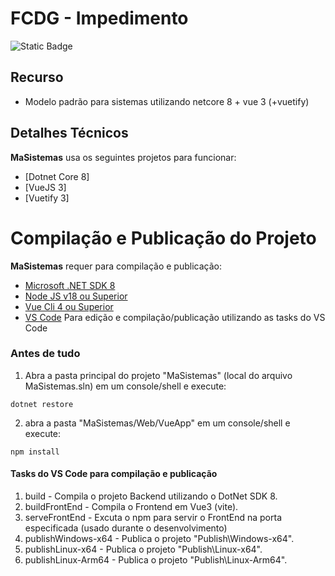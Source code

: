 # FCDG - Impedimento

![Static Badge](https://img.shields.io/badge/masuporte-MaSistemas-blue)


## Recurso

- Modelo padrão para sistemas utilizando netcore 8 + vue 3 (+vuetify)

## Detalhes Técnicos
**MaSistemas** usa os seguintes projetos para funcionar:
- [Dotnet Core 8]
- [VueJS 3]
- [Vuetify 3]

# Compilação e Publicação do Projeto
**MaSistemas** requer para compilação e publicação:
- [Microsoft .NET SDK 8]
- [Node JS v18 ou Superior]
- [Vue Cli 4 ou Superior]
- [VS Code] Para edição e compilação/publicação utilizando as tasks do VS Code

### Antes de tudo
1.  Abra a pasta principal do projeto "MaSistemas" (local do arquivo MaSistemas.sln) em um console/shell e execute:
```
dotnet restore
```

2.  abra a pasta "MaSistemas/Web/VueApp" em um console/shell e execute:
```
npm install
```


#### Tasks do **VS Code** para compilação e publicação
1. build - Compila o projeto Backend utilizando o DotNet SDK 8.
2. buildFrontEnd - Compila o Frontend em Vue3 (vite).
3. serveFrontEnd - Excuta o npm para servir o FrontEnd na porta especificada (usado durante o desenvolvimento)
4. publishWindows-x64 - Publica o projeto "Publish\Windows-x64".
5. publishLinux-x64   - Publica o projeto "Publish\Linux-x64".
6. publishLinux-Arm64 - Publica o projeto "Publish\Linux-Arm64".


[Microsoft .NET SDK 8]: https://dotnet.microsoft.com/en-us/download/dotnet/8.0
[Node JS v18 ou Superior]: https://nodejs.org/
[Vue Cli 4 ou Superior]: https://cli.vuejs.org/
[VS Code]: https://code.visualstudio.com/download
